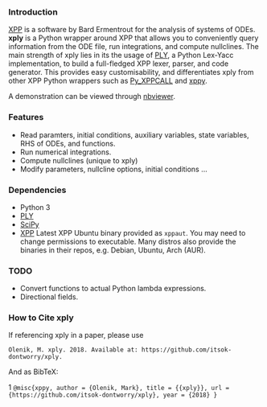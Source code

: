 ### Introduction

[XPP](http://www.math.pitt.edu/%7Ebard/xpp/xpp.html) is a software by Bard Ermentrout for the analysis of systems of ODEs. **xply** is a Python wrapper around XPP that allows you to conveniently query information from the ODE file, run integrations, and compute nullclines. The main strength of xply lies in its the usage of [PLY](https://github.com/dabeaz/ply), a Python Lex-Yacc implementation, to build a full-fledged XPP lexer, parser, and code generator. This provides easy customisability, and differentiates xply from other XPP Python wrappers such as [Py_XPPCALL](https://github.com/iprokin/Py_XPPCALL) and [xppy](https://github.com/jsnowacki/xppy).

A demonstration can be viewed through [nbviewer](https://nbviewer.jupyter.org/github/itsok-dontworry/xply/blob/master/demo.ipynb).

### Features
- Read paramters, initial conditions, auxiliary variables, state variables, RHS of ODEs, and functions.
- Run numerical integrations.
- Compute nullclines (unique to xply)
- Modify parameters, nullcline options, initial conditions ...

### Dependencies
- Python 3
- [PLY](https://github.com/dabeaz/ply)
- [SciPy](https://www.scipy.org/)
- [XPP](http://www.math.pitt.edu/%7Ebard/xpp/xpp.html)
Latest XPP Ubuntu binary provided as `xppaut`. You may need to change permissions to executable. Many distros also provide the binaries in their repos, e.g. Debian, Ubuntu, Arch (AUR).

### TODO
- Convert functions to actual Python lambda expressions.
- Directional fields.

### How to Cite xply

If referencing xply in a paper, please use

`Olenik, M. xply. 2018. Available at: https://github.com/itsok-dontworry/xply.`

And as BibTeX:

1
`@misc{xppy, author = {Olenik, Mark}, title = {{xply}}, url = {https://github.com/itsok-dontworry/xply}, year = {2018} }`
